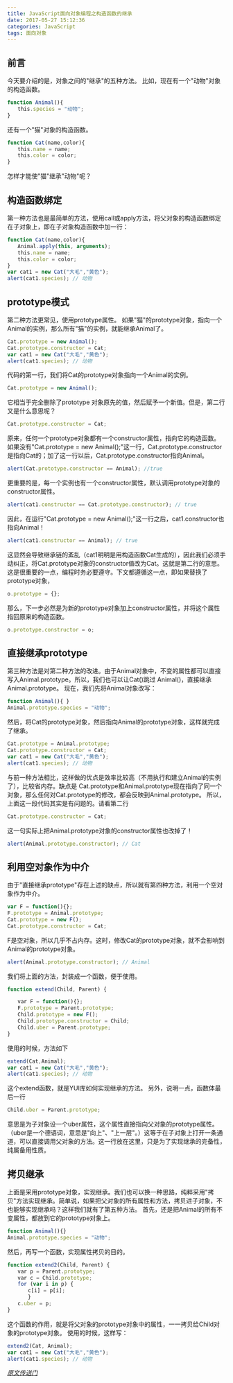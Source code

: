 ```yaml
---
title: JavaScript面向对象编程之构造函数的继承
date: 2017-05-27 15:12:36
categories: JavaScript
tags: 面向对象
---
```

## 前言
今天要介绍的是，对象之间的"继承"的五种方法。
比如，现在有一个"动物"对象的构造函数。
```js
function Animal(){
　　this.species = "动物";
}
```
还有一个"猫"对象的构造函数。
```js
function Cat(name,color){
　　this.name = name;
　　this.color = color;
}
```
怎样才能使"猫"继承"动物"呢？
<!--more-->
## 构造函数绑定
第一种方法也是最简单的方法，使用call或apply方法，将父对象的构造函数绑定在子对象上，即在子对象构造函数中加一行：
```js
function Cat(name,color){
　　Animal.apply(this, arguments);
　　this.name = name;
　　this.color = color;
}
var cat1 = new Cat("大毛","黄色");
alert(cat1.species); // 动物
```
## prototype模式
第二种方法更常见，使用prototype属性。
如果"猫"的prototype对象，指向一个Animal的实例，那么所有"猫"的实例，就能继承Animal了。
```js
Cat.prototype = new Animal();
Cat.prototype.constructor = Cat;
var cat1 = new Cat("大毛","黄色");
alert(cat1.species); // 动物
```
代码的第一行，我们将Cat的prototype对象指向一个Animal的实例。
```js
Cat.prototype = new Animal();
```
它相当于完全删除了prototype 对象原先的值，然后赋予一个新值。但是，第二行又是什么意思呢？
```js
Cat.prototype.constructor = Cat;
```
原来，任何一个prototype对象都有一个constructor属性，指向它的构造函数。如果没有"Cat.prototype = new Animal();"这一行，Cat.prototype.constructor是指向Cat的；加了这一行以后，Cat.prototype.constructor指向Animal。
```js
alert(Cat.prototype.constructor == Animal); //true
```
更重要的是，每一个实例也有一个constructor属性，默认调用prototype对象的constructor属性。
```js
alert(cat1.constructor == Cat.prototype.constructor); // true
```
因此，在运行"Cat.prototype = new Animal();"这一行之后，cat1.constructor也指向Animal！
```js
alert(cat1.constructor == Animal); // true
```
这显然会导致继承链的紊乱（cat1明明是用构造函数Cat生成的），因此我们必须手动纠正，将Cat.prototype对象的constructor值改为Cat。这就是第二行的意思。
这是很重要的一点，编程时务必要遵守。下文都遵循这一点，即如果替换了prototype对象，
```js
o.prototype = {};
```
那么，下一步必然是为新的prototype对象加上constructor属性，并将这个属性指回原来的构造函数。
```js
o.prototype.constructor = o;
```
## 直接继承prototype
第三种方法是对第二种方法的改进。由于Animal对象中，不变的属性都可以直接写入Animal.prototype。所以，我们也可以让Cat()跳过 Animal()，直接继承Animal.prototype。
现在，我们先将Animal对象改写：
```js
function Animal(){ }
Animal.prototype.species = "动物";
```
然后，将Cat的prototype对象，然后指向Animal的prototype对象，这样就完成了继承。
```js
Cat.prototype = Animal.prototype;
Cat.prototype.constructor = Cat;
var cat1 = new Cat("大毛","黄色");
alert(cat1.species); // 动物
```
与前一种方法相比，这样做的优点是效率比较高（不用执行和建立Animal的实例了），比较省内存。缺点是 Cat.prototype和Animal.prototype现在指向了同一个对象，那么任何对Cat.prototype的修改，都会反映到Animal.prototype。
所以，上面这一段代码其实是有问题的。请看第二行
```js
Cat.prototype.constructor = Cat;
```
这一句实际上把Animal.prototype对象的constructor属性也改掉了！
```js
alert(Animal.prototype.constructor); // Cat
```
## 利用空对象作为中介
由于"直接继承prototype"存在上述的缺点，所以就有第四种方法，利用一个空对象作为中介。
```js
var F = function(){};
F.prototype = Animal.prototype;
Cat.prototype = new F();
Cat.prototype.constructor = Cat;
```
F是空对象，所以几乎不占内存。这时，修改Cat的prototype对象，就不会影响到Animal的prototype对象。
```js
alert(Animal.prototype.constructor); // Animal
```
我们将上面的方法，封装成一个函数，便于使用。
```js
function extend(Child, Parent) {

　　var F = function(){};
　　F.prototype = Parent.prototype;
　　Child.prototype = new F();
　　Child.prototype.constructor = Child;
　　Child.uber = Parent.prototype;
}
```
使用的时候，方法如下
```js
extend(Cat,Animal);
var cat1 = new Cat("大毛","黄色");
alert(cat1.species); // 动物
```
这个extend函数，就是YUI库如何实现继承的方法。
另外，说明一点，函数体最后一行
```js
Child.uber = Parent.prototype;
```
意思是为子对象设一个uber属性，这个属性直接指向父对象的prototype属性。（uber是一个德语词，意思是"向上"、"上一层"。）这等于在子对象上打开一条通道，可以直接调用父对象的方法。这一行放在这里，只是为了实现继承的完备性，纯属备用性质。
## 拷贝继承
上面是采用prototype对象，实现继承。我们也可以换一种思路，纯粹采用"拷贝"方法实现继承。简单说，如果把父对象的所有属性和方法，拷贝进子对象，不也能够实现继承吗？这样我们就有了第五种方法。
首先，还是把Animal的所有不变属性，都放到它的prototype对象上。
```js
function Animal(){}
Animal.prototype.species = "动物";
```
然后，再写一个函数，实现属性拷贝的目的。
```js
function extend2(Child, Parent) {
　　var p = Parent.prototype;
　　var c = Child.prototype;
　　for (var i in p) {
　　　　c[i] = p[i];
　　　　}
　　c.uber = p;
}
```
这个函数的作用，就是将父对象的prototype对象中的属性，一一拷贝给Child对象的prototype对象。
使用的时候，这样写：
```js
extend2(Cat, Animal);
var cat1 = new Cat("大毛","黄色");
alert(cat1.species); // 动物
```
[_原文传送门_](http://www.ruanyifeng.com/blog/2010/05/object-oriented_javascript_inheritance.html)


